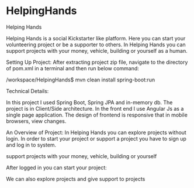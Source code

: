 # HelpingHands
Helping Hands

Helping Hands is a social Kickstarter like platform. Here you can start your volunteering project or be a supporter to others. In Helping Hands you can support projects with your money, vehicle, building or yourself as a human.

Setting Up Project:
After extracting project zip file, navigate to the directory of pom.xml in a terminal and then run below command:

/workspace/HelpingHands$ mvn clean install spring-boot:run

Technical Details:

In this project I used Spring Boot, Spring JPA and in-memory db. 
The project is in Client/Side architecture. In the front end I use Angular Js as a single page application. The design of frontend is responsive that in mobile browsers, view changes.


An Overview of Project:
In Helping Hands you can explore projects without login. In order to start your project or support a project you have to sign  up and log in to system.
 
support projects with your money, vehicle, building or yourself 


After logged in you can start your project:

We can also explore projects and give support to projects

